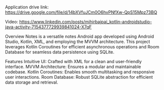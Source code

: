 Application drive link: https://drive.google.com/file/d/14bXVfuJCm0O6hvPNfXw-QpS15Mpz73BQ

Video: https://www.linkedin.com/posts/mihirbajpai_kotlin-androidstudio-java-activity-7154377729939841024-X7qF

Overview
Notes is a versatile notes Android app developed using Android Studio, Kotlin, XML, and employing the MVVM architecture. This project leverages Kotlin Coroutines for efficient asynchronous operations and Room Database for seamless data persistence using SQLite.

Features
Intuitive UI: Crafted with XML for a clean and user-friendly interface.
MVVM Architecture: Ensures a modular and maintainable codebase.
Kotlin Coroutines: Enables smooth multitasking and responsive user interactions.
Room Database: Robust SQLite abstraction for efficient data storage and retrieval.
